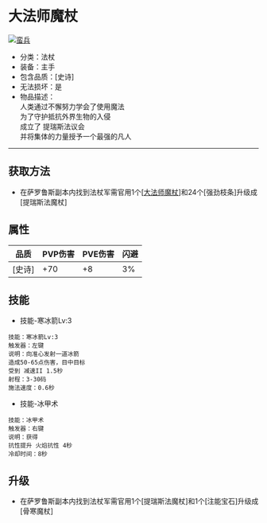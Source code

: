 # 大法师魔杖
<a href="https://ibb.co/nnFF1qJ"><img src="https://i.ibb.co/Yyxxd4s/image.png" alt="蛮兵" border="0"></a>
* 分类：法杖
* 装备：主手
* 包含品质：[史诗]
* 无法损坏：是
* 物品描述：<br/>人类通过不懈努力学会了使用魔法<br/>为了守护抵抗外界生物的入侵<br/>成立了 提瑞斯法议会<br/>并将集体的力量授予一个最强的凡人
---
## 获取方法
* 在萨罗鲁斯副本内找到法杖军需官用1个[<a href="https://github.com/LeafletXD/Minecraft-Yuanchu-Server-Wiki/blob/main/Wiki/RPG%E9%81%93%E5%85%B7/%E8%BF%9C%E7%A8%8B%E6%AD%A6%E5%99%A8/%E6%B3%95%E6%9D%96/%E5%A4%A7%E6%B3%95%E5%B8%88%E9%AD%94%E6%9D%96.md">大法师魔杖<a/>]和24个[强劲枝条]升级成[提瑞斯法魔杖]
## 属性
|品质|PVP伤害|PVE伤害|闪避|
|----|----|----|----|
|[史诗]|+70|+8|3%|
## 技能
* 技能-寒冰箭Lv:3
```
技能：寒冰箭Lv:3
触发器：左键
说明：向准心发射一道冰箭
造成50-65点伤害，目中目标
受到 减速II 1.5秒
射程：3-30码
施法速度：0.6秒
```
* 技能-冰甲术
```
技能：冰甲术
触发器：右键
说明：获得
抗性提升 火焰抗性 4秒
冷却时间：8秒
```
## 升级
* 在萨罗鲁斯副本内找到法杖军需官用1个[提瑞斯法魔杖]和1个[注能宝石]升级成[骨寒魔杖]
